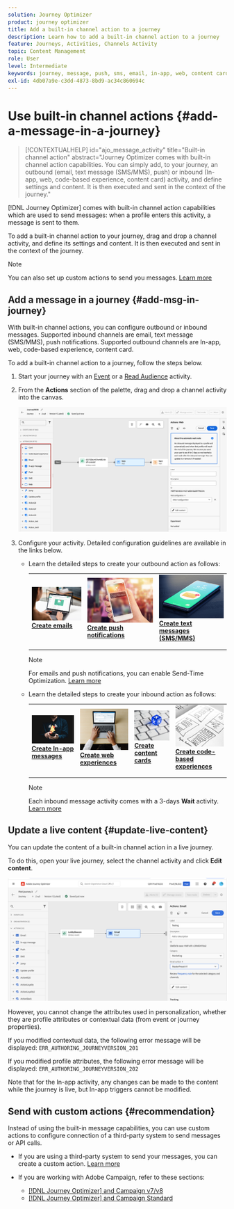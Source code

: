 ```yaml
---
solution: Journey Optimizer
product: journey optimizer
title: Add a built-in channel action to a journey
description: Learn how to add a built-in channel action to a journey
feature: Journeys, Activities, Channels Activity
topic: Content Management
role: User
level: Intermediate
keywords: journey, message, push, sms, email, in-app, web, content card, code-based experience
exl-id: 4db07a9e-c3dd-4873-8bd9-ac34c860694c
---
```

# Use built-in channel actions {#add-a-message-in-a-journey}

>[!CONTEXTUALHELP]
>id="ajo_message_activity"
>title="Built-in channel action"
>abstract="Journey Optimizer comes with built-in channel action capabilities. You can simply add, to your journey, an outbound (email, text message (SMS/MMS), push) or inbound (In-app, web, code-based experience, content card) activity, and define settings and content. It is then executed and sent in the context of the journey."

[!DNL Journey Optimizer] comes with built-in channel action capabilities which are used to send messages: when a profile enters this activity, a message is sent to them. 

To add a built-in channel action to your journey, drag and drop a channel activity, and define its settings and content. It is then executed and sent in the context of the journey.

>[!NOTE]
>
>You can also set up custom actions to send you messages. [Learn more](#recommendation)

## Add a message in a journey  {#add-msg-in-journey}

With built-in channel actions, you can configure outbound or inbound messages. Supported inbound channels are email, text message (SMS/MMS), push notifications. Supported outbound channels are In-app, web, code-based experience, content card. 

To add a built-in channel action to a journey, follow the steps below.

1. Start your journey with an [Event](general-events.md) or a [Read Audience](read-audience.md) activity.

1. From the **Actions** section of the palette, drag and drop a channel activity into the canvas.

   ![](assets/journey-web-activity.png)


1. Configure your activity. Detailed configuration guidelines are available in the links below.
   
   * Learn the detailed steps to create your outbound action as follows:

      <table style="table-layout:fixed">
      <tr style="border: 0;">
      <td>
      <a href="../email/create-email.md">
      <img alt="Lead" src="../assets/do-not-localize/email.jpg">
      </a>
      <div><a href="../email/create-email.md"><strong>Create emails</strong>
      </div>
      <p>
      </td>
      <td>
      <a href="../push/create-push.md">
      <img alt="Infrequent" src="../assets/do-not-localize/push.jpg">
      </a>
      <div>
      <a href="../push/create-push.md"><strong>Create push notifications<strong></a>
      </div>
      <p>
      </td>
      <td>
      <a href="../sms/create-sms.md">
      <img alt="Validation" src="../assets/do-not-localize/sms.jpg">
      </a>
      <div>
      <a href="../sms/create-sms.md"><strong>Create text messages (SMS/MMS)</strong></a>
      </div>
      <p>
      </td>
      </tr>
      </table>

      >[!NOTE]
      >
      >For emails and push notifications, you can enable Send-Time Optimization. [Learn more](send-time-optimization.md)

   * Learn the detailed steps to create your inbound action as follows:

      <table style="table-layout:fixed">
      <tr style="border: 0;">
      <td>
      <a href="../in-app/create-in-app.md">
      <img alt="Lead" src="../assets/do-not-localize/in-app.jpg">
      </a>
      <div><a href="../in-app/create-in-app.md"><strong>Create In-app messages</strong>
      </div>
      <p>
      </td>
      <td>
      <a href="../web/create-web.md">
      <img alt="Lead" src="../assets/do-not-localize/web-create.jpg">
      </a>
      <div><a href="../web/create-web.md"><strong>Create web experiences</strong>
      </div>
      <p>
      </td>
      <td>
      <a href="../content-card/create-content-card.md">
      <img alt="Lead" src="../assets/do-not-localize/sms-config.jpg">
      </a>
      <div><a href="../content-card/create-content-card.md"><strong>Create content cards</strong>
      </div>
      <p>
      </td>
      <td>
      <a href="../code-based/create-code-based.md">
      <img alt="Infrequent" src="../assets/do-not-localize/web-design.jpg">
      </a>
      <div>
      <a href="../code-based/create-code-based.md"><strong>Create code-based experiences<strong></a>
      </div>
      <p>
      </td>
      </tr>
      </table>

      >[!NOTE]
      >
      >Each inbound message activity comes with a 3-days **Wait** activity. [Learn more](wait-activity.md#auto-wait-node)


## Update a live content {#update-live-content}

You can update the content of a built-in channel action in a live journey.

To do this, open your live journey, select the channel activity and click **Edit content**.

![](assets/add-a-message2.png)

However, you cannot change the attributes used in personalization, whether they are profile attributes or contextual data (from event or journey properties).

If you modified contextual data, the following error message will be displayed: `ERR_AUTHORING_JOURNEYVERSION_201`

If you modified profile attributes, the following error message will be displayed: `ERR_AUTHORING_JOURNEYVERSION_202`

Note that for the In-app activity, any changes can be made to the content while the journey is live, but In-app triggers cannot be modified.

## Send with custom actions {#recommendation}

Instead of using the built-in message capabilities, you can use custom actions to configure connection of a third-party system to send messages or API calls.

* If you are using a third-party system to send your messages, you can create a custom action. [Learn more](../action/action.md)

* If you are working with Adobe Campaign, refer to these sections:

   * [[!DNL Journey Optimizer] and Campaign v7/v8](../action/acc-action.md)
   * [[!DNL Journey Optimizer] and Campaign Standard](../action/acs-action.md)